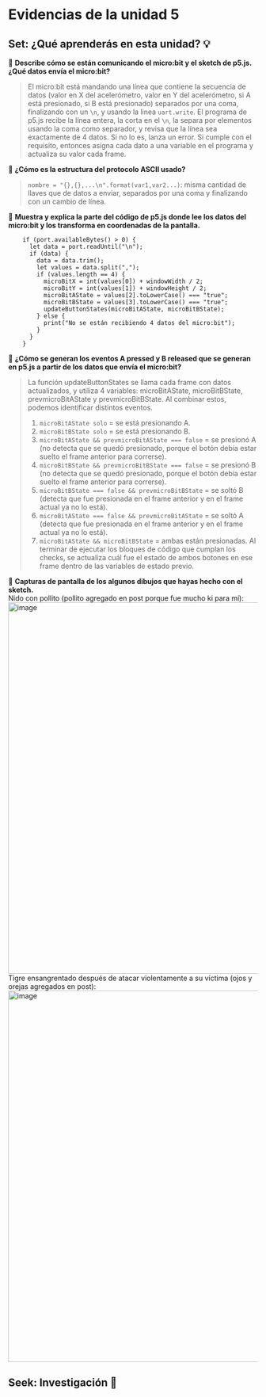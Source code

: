 
# Evidencias de la unidad 5

## Set: ¿Qué aprenderás en esta unidad? 💡

🌱 **Describe cómo se están comunicando el micro:bit y el sketch de p5.js. ¿Qué datos envía el micro:bit?**  
> El micro:bit está mandando una línea que contiene la secuencia de datos (valor en X del acelerómetro, valor en Y del acelerómetro, si A está presionado, si B está presionado) separados por una coma, finalizando con un `\n`, y usando la linea `uart.write`. El programa de p5.js recibe la línea entera, la corta en el `\n`, la separa por elementos usando la coma como separador, y revisa que la línea sea exactamente de 4 datos. Si no lo es, lanza un error. Si cumple con el requisito, entonces asigna cada dato a una variable en el programa y actualiza su valor cada frame.   
  
🌿 **¿Cómo es la estructura del protocolo ASCII usado?**  
> `nombre = "{},{},...\n".format(var1,var2...)`: misma cantidad de llaves que de datos a enviar, separados por una coma y finalizando con un cambio de línea.  
  
🌼 **Muestra y explica la parte del código de p5.js donde lee los datos del micro:bit y los transforma en coordenadas de la pantalla.**  

```
    if (port.availableBytes() > 0) {
      let data = port.readUntil("\n");
      if (data) {
        data = data.trim();
        let values = data.split(",");
        if (values.length == 4) {
          microBitX = int(values[0]) + windowWidth / 2;
          microBitY = int(values[1]) + windowHeight / 2;
          microBitAState = values[2].toLowerCase() === "true";
          microBitBState = values[3].toLowerCase() === "true";
          updateButtonStates(microBitAState, microBitBState);
        } else {
          print("No se están recibiendo 4 datos del micro:bit");
        }
      }
    }
```
> 

🌻 **¿Cómo se generan los eventos A pressed y B released que se generan en p5.js a partir de los datos que envía el micro:bit?**  
> La función updateButtonStates se llama cada frame con datos actualizados, y utiliza 4 variables: microBitAState, microBitBState, prevmicroBitAState y prevmicroBitBState. Al combinar estos, podemos identificar distintos eventos.  
> 1. `microBitAState solo` = se está presionando A.  
> 2. `microBitBState solo` = se está presionando B.  
> 3. `microBitAState && prevmicroBitAState === false` = se presionó A (no detecta que se quedó presionado, porque el botón debía estar suelto el frame anterior para correrse).  
> 4. `microBitBState && prevmicroBitBState === false` = se presionó B (no detecta que se quedó presionado, porque el botón debía estar suelto el frame anterior para correrse).  
> 5. `microBitBState === false && prevmicroBitBState` = se soltó B (detecta que fue presionada en el frame anterior y en el frame actual ya no lo está).  
> 6. `microBitAState === false && prevmicroBitAState` = se soltó A (detecta que fue presionada en el frame anterior y en el frame actual ya no lo está).  
> 7. `microBitAState && microBitBState` = ambas están presionadas.
> Al terminar de ejecutar los bloques de código que cumplan los checks, se actualiza cuál fue el estado de ambos botones en ese frame dentro de las variables de estado previo.  
  
🌱 **Capturas de pantalla de los algunos dibujos que hayas hecho con el sketch.**  
Nido con pollito (pollito agregado en post porque fue mucho ki para mí):    
<img width="852" height="750" alt="image" src="https://github.com/user-attachments/assets/43d1ad71-ec6a-44af-a9e9-a8f3031f1f74" />  
Tigre ensangrentado después de atacar violentamente a su víctima (ojos y orejas agregados en post):  
<img width="895" height="750" alt="image" src="https://github.com/user-attachments/assets/e554a4bf-6d16-477e-a129-d4ba84e57743" />  

## Seek: Investigación 🔎


